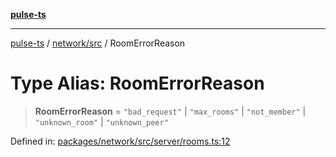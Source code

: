 [**pulse-ts**](../../../README.md)

***

[pulse-ts](../../../README.md) / [network/src](../README.md) / RoomErrorReason

# Type Alias: RoomErrorReason

> **RoomErrorReason** = `"bad_request"` \| `"max_rooms"` \| `"not_member"` \| `"unknown_room"` \| `"unknown_peer"`

Defined in: [packages/network/src/server/rooms.ts:12](https://github.com/jlehett/pulse-ts/blob/a2a18767041a6b69ca4c5f6131d2de266097750e/packages/network/src/server/rooms.ts#L12)
